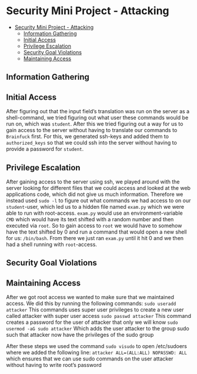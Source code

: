 # Security Mini Project - Attacking

- [Security Mini Project - Attacking](#security-mini-project---attacking)
  - [Information Gathering](#information-gathering)
  - [Initial Access](#initial-access)
  - [Privilege Escalation](#privilege-escalation)
  - [Security Goal Violations](#security-goal-violations)
  - [Maintaining Access](#maintaining-access)

## Information Gathering

## Initial Access

After figuring out that the input field’s translation was run on the server as a shell-command, we tried figuring out what user these commands would be run on, which was `student`. After this we tried figuring out a way for us to gain access to the server without having to translate our commands to `Brainfuck` first. For this, we generated ssh-keys and added them to `authorized_keys` so that we could ssh into the server without having to provide a password for `student`.

## Privilege Escalation

After gaining access to the server using ssh, we played around with the server looking for different files that we could access and looked at the web applications code, which did not give us much information. Therefore we instead used `sudo -l` to figure out what commands we had access to on our `student`-user, which led us to a hidden file named `exam.py` which we were able to run with root-access. `exam.py` would use an environment-variable `CMD` which would have its text shifted with a random number and then executed via `root`. So to gain access to `root` we would have to somehow have the text shifted by 0 and run a command that would open a new shell for us: `/bin/bash`. From there we just ran `exam.py` until it hit 0 and we then had a shell running with `root`-access.

## Security Goal Violations

## Maintaining Access

After we got root access we wanted to make sure that we maintained access. We did this by running the following commands:
`sudo useradd attacker`
This commands uses super user privileges to create a new user called attacker with super user access
`sudo passwd attacker`
This command creates a password for the user of attacker that only we will know
`sudo usermod -aG sudo attacker`
Which adds the user attacker to the group sudo such that attacker now have the privileges of the sudo group

After these steps we used the command
`sudo visudo`
to open /etc/sudoers where we added the following line:
`attacker ALL=(ALL:ALL) NOPASSWD: ALL`
which ensures that we can use sudo commands on the user attacker without having to write root’s password
